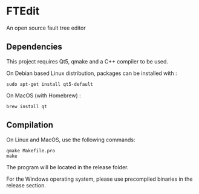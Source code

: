 # FTEdit
An open source fault tree editor

## Dependencies
This project requires Qt5, qmake and a C++ compiler to be used.

On Debian based Linux distribution, packages can be installed with :
```shell
sudo apt-get install qt5-default
```

On MacOS (with Homebrew) :
```shell
brew install qt
```

## Compilation
On Linux and MacOS, use the following commands:
```shell
qmake Makefile.pro
make
```
The program will be located in the release folder.

For the Windows operating system, please use precompiled binaries in the release section.
